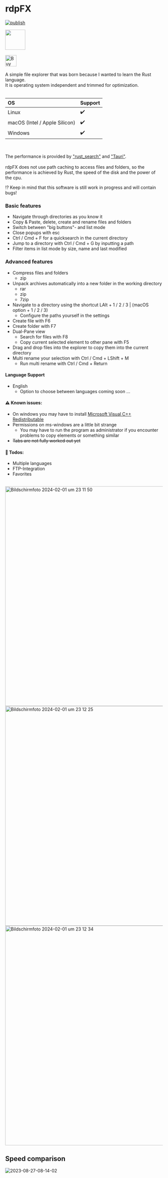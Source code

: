 # rdpFX
[![publish](https://github.com/RickyDane/rdpFX/actions/workflows/main.yml/badge.svg?branch=master)](https://github.com/RickyDane/rdpFX/actions/workflows/main.yml) 

<img width="64px" height="auto" src="https://github.com/RickyDane/rdpFX/assets/82893522/880b33d3-d749-49e8-906f-fee2abc053d9" />
<br><br>
<a href='https://ko-fi.com/F1F8OL456' target='_blank'><img height='36' style='border:0px;height:36px;' src='https://storage.ko-fi.com/cdn/kofi2.png?v=3' border='0' alt='Buy Me a Coffee at ko-fi.com' /></a>
<br><br>
A simple file explorer that was born because I wanted to learn the Rust language.
<br>
It is operating system independent and trimmed for optimization.
<br><br>

| OS                              |  Support  |
|:--------------------------------|:----------|
| Linux                           | ✔️        |
| macOS (Intel / Apple Silicon)   | ✔️        |
| Windows                         | ✔️        |
<br>

The performance is provided by ["rust_search"](https://crates.io/crates/rust_search) and ["Tauri"](https://tauri.app/).
<br><br>
rdpFX does not use path caching to access files and folders, so the performance is achieved by Rust, the speed of the disk and the power of the cpu.

⁉️ Keep in mind that this software is still work in progress and will contain bugs!

### Basic features
- Navigate through directories as you know it
- Copy & Paste, delete, create and rename files and folders
- Switch between "big buttons"- and list mode
- Close popups with esc
- Ctrl / Cmd + F for a quicksearch in the current directory
- Jump to a directory with Ctrl / Cmd + G by inputting a path
- Filter items in list mode by size, name and last modified

### Advanced features
- Compress files and folders
  - zip
- Unpack archives automatically into a new folder in the working directory
  - rar
  - zip
  - 7zip
- Navigate to a directory using the shortcut LAlt + 1 / 2 / 3 | (macOS option + 1 / 2 / 3)
  - Configure the paths yourself in the settings
- Create file with F6
- Create folder with F7
- Dual-Pane view
  - Search for files with F8
  - Copy current selected element to other pane with F5
- Drag and drop files into the explorer to copy them into the current directory
- Multi rename your selection with Ctrl / Cmd + LShift + M
  - Run multi rename with Ctrl / Cmd + Return

#### Language Support
- English
  - Option to choose between languages coming soon ...

#### ⚠️ Known issues:
- On windows you may have to install [Microsoft Visual C++ Redistributable](https://learn.microsoft.com/en-us/cpp/windows/latest-supported-vc-redist?view=msvc-170)
- Permissions on ms-windows are a little bit strange
  - You may have to run the program as administrator if you encounter problems to copy elements or something similar
- ~~Tabs are not fully worked out yet~~

#### 📝 Todos:
- Multiple languages
- FTP-Integration
- Favorites
<br>

<img width="700" alt="Bildschirmfoto 2024-02-01 um 23 11 50" src="https://github.com/RickyDane/rdpFX/assets/82893522/0f379d41-a6a7-4647-89df-a59c6ec102d5">
<img width="700" alt="Bildschirmfoto 2024-02-01 um 23 12 25" src="https://github.com/RickyDane/rdpFX/assets/82893522/cbe99aba-5196-4677-a19e-7876fb281282">
<img width="700" alt="Bildschirmfoto 2024-02-01 um 23 12 34" src="https://github.com/RickyDane/rdpFX/assets/82893522/c91f7a51-4896-406e-9779-59ed1629b706">

## Speed comparison
![2023-08-27-08-14-02](https://github.com/RickyDane/rdpFX/assets/82893522/237b28a0-d667-4bea-91a9-a43cb9277c49)
